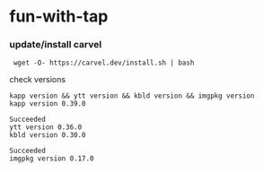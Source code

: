 # fun-with-tap

### update/install carvel
```
 wget -O- https://carvel.dev/install.sh | bash
```

check versions
```
kapp version && ytt version && kbld version && imgpkg version
kapp version 0.39.0

Succeeded
ytt version 0.36.0
kbld version 0.30.0

Succeeded
imgpkg version 0.17.0
```


 
